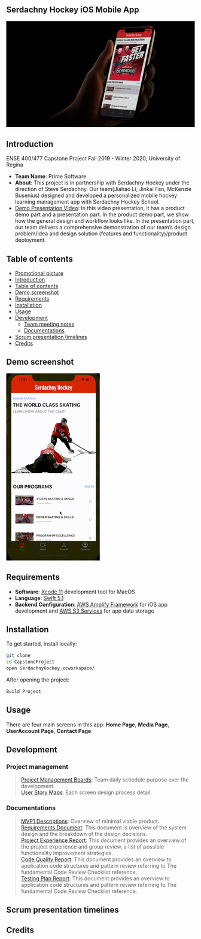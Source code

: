 ## Serdachny Hockey iOS Mobile App

![alt text](images/iPhone-XS-Mockup-new.jpg "Serdachny Hockey IOS Moblie App")

## Introduction
ENSE 400/477 Capstone Project Fall 2019 - Winter 2020, University of Regina
- **Team Name**: Prime Software
- **About**: This project is in partnership with Serdachny Hockey under the direction of Steve Serdachny. Our team(Jiahao Li, Jinkai Fan, McKenzie Busenius) designed and developed a personalized mobile hockey learning management app with Serdachny Hockey School.
- [Demo Presentation Video](https://www.markdownguide.org/cheat-sheet/): In this video presentation, it has a product demo part and a presentation part. In the product demo part, we show how the general design and workflow looks like. In the presentation part, our team delivers a comprehensive demonstration of our team’s design problem/idea and design solution (features and functionality)/product deployment.

## Table of contents
- [Promotional picture](#serdachny-hockey-ios-mobile-app)
- [Introduction](#introduction)
- [Table of contents](#table-of-contents)
- [Demo screenshot](#demo-screenshot)
- [Requirements](#requirements)
- [Installation](#installation)
- [Usage](#usage)
- [Development](#development)
  - [Team meeting notes](#team-meeting-notes)
  - [Documentations](#documentations)
- [Scrum presentation timelines](#scrum-presentation-timelines)
- [Credits](#credits)

## Demo screenshot
![alt-text](images/project-demo.gif "Demo GIF")

## Requirements
- **Software**: [Xcode 11](https://developer.apple.com/xcode/) development tool for MacOS
- **Language**: [Swift 5.1](https://developer.apple.com/swift/)
- **Backend Configuration**: [AWS Amplify Framework](https://aws-amplify.github.io/docs/sdk/ios/start?ref=amplify-iOS-btn) for iOS app development and [AWS S3 Services](https://aws.amazon.com/s3/) for app data storage

## Installation
To get started, install locally:

```sh
git clone  
cd CapstoneProject  
open SerdachnyHockey.xcworkspace/
```
After opening the project:
```sh
Build Project
```

## Usage
There are four main screens in this app: **Home Page**, **Media Page**, **UserAccount Page**, **Contact Page**.

## Development
### Project management
> [Project Management Boards](ProcessAndProjectDocumentation/ProcessDocumentation/Project-Managment-Boards): Team daily schedule purpose over the development.  
> [User Story Maps](ProcessAndProjectDocumentation/ProcessDocumentation/User-Story-Maps): Each screen design process detail.

### Documentations
> [MVP1 Descriptions](ProcessAndProjectDocumentation/ProcessDocumentation/MVP_Descriptions.pdf): Overview of minimal viable product.  
> [Requirements Document](ProcessAndProjectDocumentation/ProjectDocumentation/Requirements%20Document.docx): This document is overview of the system design and the breakdown of the design decisions.  
> [Project Experience Report](ExcecutiveSummaries/ProjectExperienceReport.pdf): This document provides an overview of the project experience and group review, a list of possible functionality improvement strategies.  
> [Code Quality Report](ExcecutiveSummaries/CodeQualityReport.pdf): This document provides an overview to application code structures and pattern review referring to The fundamental Code Review Checklist reference.  
> [Testing Plan Report](ProcessAndProjectDocumentation/ProjectDocumentation/Testing-Plan.docx): This document provides an overview to application code structures and pattern review referring to The fundamental Code Review Checklist reference.

## Scrum presentation timelines

## Credits


